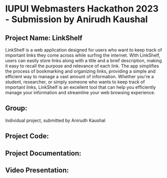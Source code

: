 # IUPUI Webmasters Hackathon 2023 - Submission by Anirudh Kaushal

## Project Name: LinkShelf

LinkShelf is a web application designed for users who want to keep track of important links they come across while surfing the internet. With LinkShelf, users can easily store links along with a title and a brief description, making it easy to recall the purpose and relevance of each link. The app simplifies the process of bookmarking and organizing links, providing a simple and efficient way to manage a vast amount of information. Whether you're a student, researcher, or simply someone who wants to keep track of important links, LinkShelf is an excellent tool that can help you efficiently manage your information and streamline your web browsing experience.

## Group:

Individual project, submitted by Anirudh Kaushal

## Project Code:

## Project Documentation:

## Video Presentation:



